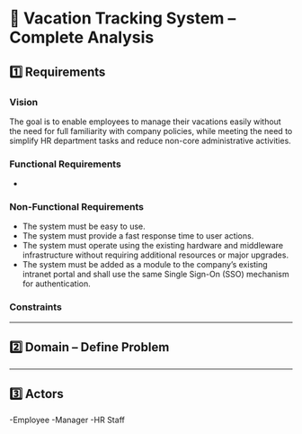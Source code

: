 # 🧩 Vacation Tracking System – Complete Analysis

## 1️⃣ Requirements

### Vision
The goal is to enable employees to manage their vacations easily without the need for full familiarity with company policies, while meeting the need to simplify HR department tasks and reduce non-core administrative activities.

### Functional Requirements
- 

### Non-Functional Requirements
- The system must be easy to use.
- The system must provide a fast response time to user actions.
- The system must operate using the existing hardware and middleware infrastructure without requiring additional resources or major upgrades.
- The system must be added as a module to the company’s existing intranet portal and shall use the same Single Sign-On (SSO) mechanism for authentication.
  
### Constraints


---

## 2️⃣ Domain – Define Problem



---

## 3️⃣ Actors
-Employee
-Manager
-HR Staff


